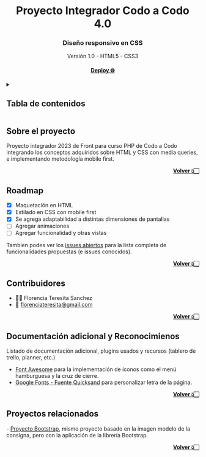 <!-- Link TOP -->
<a name="top"></a>

<!-- Cabecera -->
<div align="center">

<!-- Logo <img> -->

<h1> Proyecto Integrador Codo a Codo 4.0 </h1>

<h3>Diseño responsivo en CSS</h3>
<span>
Versión 1.0 - HTML5 - CSS3
</span>
<h4><a href="https://ginevrana.github.io/ProyectoCSS/">Deploy 🌐</a></h4>

</div>

<!-- Tabla de contenidos -->
<details>
<summary><h2>Tabla de contenidos</h2></summary>
  <ol>
    <li>
      <a href="#sobre-el-proyecto">Sobre el proyecto</a>
    </li>
    <li>
      <a href="#empezando">Empezando</a>
    </li>
    <li><a href="#roadmap">Roadmap</a></li>
    <li><a href="#contacto">Contacto</a></li>
    <li><a href="#documentación-adicional-y-reconocimienos">Documentación adicional y Reconocimientos</a></li>    
    <li><a href="#proyectos-relacionados">Proyectos relacionados</a></li>
  </ol>
</details>


<h2>Sobre el proyecto</h2>
Proyecto integrador 2023 de Front para curso PHP de Codo a Codo integrando los conceptos adquiridos sobre HTML y CSS con media queries, e implementando metodología mobile first.

<strong><p align="right"><a href="#top">Volver 👆🏻</a></p></strong>

<h2>Roadmap</h2>

- [x] Maquetación en HTML
- [x] Estilado en CSS con mobile first
- [x] Se agrega adaptabilidad a distintas dimensiones de pantallas
- [ ] Agregar animaciones
- [ ] Agregar funcionalidad y otras vistas

Tambien podes ver los [issues abiertos](https://github.com/Ginevrana/ProyectoCSS/issues) para la lista completa de funcionalidades propuestas (e issues conocidos).

<strong><p align="right"><a href="#top">Volver 👆🏻</a></p></strong>

<h2>Contribuidores</h2>

- 🙋‍♀️ Florencia Teresita Sanchez 
- 📨 florenciateresita@gmail.com

<strong><p align="right"><a href="#top">Volver 👆🏻</a></p></strong>


<h2>Documentación adicional y Reconocimienos</h2>
Listado de documentación adicional, plugins usados y recursos (tablero de trello, planner, etc.)

- <a href="https://fontawesome.com">Font Awesome</a> para la implementación de íconos como el menú hamburguesa y la cruz de cierre.
- <a href="https://fonts.google.com/specimen/Quicksand?query=quic">Google Fonts - Fuente Quicksand</a> para personalizar letra de la página.

<strong><p align="right"><a href="#top">Volver 👆🏻</a></p></strong>

<h2>Proyectos relacionados</h2>
- <a href="https://github.com/Ginevrana/ProyectoBootstrap">Proyecto Bootstrap</a>, mismo proyecto basado en la imagen modelo de la consigna, pero con la aplicación de la librería Bootstrap.

<strong><p align="right"><a href="#top">Volver 👆🏻</a></p></strong>

